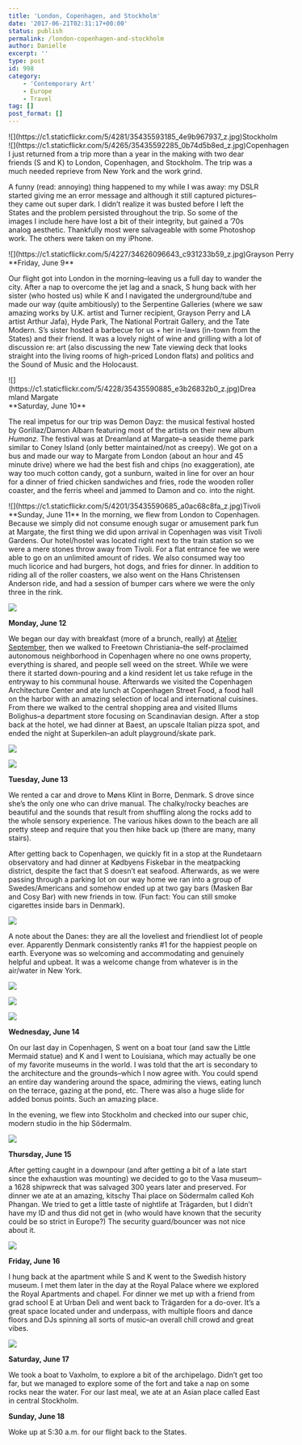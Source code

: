 ```yaml
---
title: 'London, Copenhagen, and Stockholm'
date: '2017-06-21T02:31:17+00:00'
status: publish
permalink: /london-copenhagen-and-stockholm
author: Danielle
excerpt: ''
type: post
id: 998
category:
    - 'Contemporary Art'
    - Europe
    - Travel
tag: []
post_format: []
---
```

<div class="wp-caption alignnone" style="width: 650px">![](https://c1.staticflickr.com/5/4281/35435593185_4e9b967937_z.jpg)Stockholm

</div><div class="wp-caption alignnone" style="width: 650px">![](https://c1.staticflickr.com/5/4265/35435592285_0b74d5b8ed_z.jpg)Copenhagen

</div>I just returned from a trip more than a year in the making with two dear friends (S and K) to London, Copenhagen, and Stockholm. The trip was a much needed reprieve from New York and the work grind.

A funny (read: annoying) thing happened to my while I was away: my DSLR started giving me an error message and although it still captured pictures–they came out super dark. I didn’t realize it was busted before I left the States and the problem persisted throughout the trip. So some of the images I include here have lost a bit of their integrity, but gained a ’70s analog aesthetic. Thankfully most were salvageable with some Photoshop work. The others were taken on my iPhone.

<div class="wp-caption alignnone" style="width: 632px">![](https://c1.staticflickr.com/5/4227/34626096643_c931233b59_z.jpg)Grayson Perry

</div>**Friday, June 9**

Our flight got into London in the morning–leaving us a full day to wander the city. After a nap to overcome the jet lag and a snack, S hung back with her sister (who hosted us) while K and I navigated the underground/tube and made our way (quite ambitiously) to the Serpentine Galleries (where we saw amazing works by U.K. artist and Turner recipient, Grayson Perry and LA artist Arthur Jafa), Hyde Park, The National Portrait Gallery, and the Tate Modern. S’s sister hosted a barbecue for us + her in-laws (in-town from the States) and their friend. It was a lovely night of wine and grilling with a lot of discussion re: art (also discussing the new Tate viewing deck that looks straight into the living rooms of high-priced London flats) and politics and the Sound of Music and the Holocaust.

<div class="wp-caption alignnone" style="width: 490px">![](https://c1.staticflickr.com/5/4228/35435590885_e3b26832b0_z.jpg)Dreamland Margate

</div>**Saturday, June 10**

The real impetus for our trip was Demon Dayz: the musical festival hosted by Gorillaz/Damon Albarn featuring most of the artists on their new album *Humanz.* The festival was at Dreamland at Margate–a seaside theme park similar to Coney Island (only better maintained/not as creepy). We got on a bus and made our way to Margate from London (about an hour and 45 minute drive) where we had the best fish and chips (no exaggeration), ate way too much cotton candy, got a sunburn, waited in line for over an hour for a dinner of fried chicken sandwiches and fries, rode the wooden roller coaster, and the ferris wheel and jammed to Damon and co. into the night.

<div class="wp-caption alignnone" style="width: 650px">![](https://c1.staticflickr.com/5/4201/35435590685_a0ac68c8fa_z.jpg)Tivoli

</div>**Sunday, June 11**   
In the morning, we flew from London to Copenhagen. Because we simply did not consume enough sugar or amusement park fun at Margate, the first thing we did upon arrival in Copenhagen was visit Tivoli Gardens. Our hotel/hostel was located right next to the train station so we were a mere stones throw away from Tivoli. For a flat entrance fee we were able to go on an unlimited amount of rides. We also consumed way too much licorice and had burgers, hot dogs, and fries for dinner. In addition to riding all of the roller coasters, we also went on the Hans Christensen Anderson ride, and had a session of bumper cars where we were the only three in the rink.

![](https://c1.staticflickr.com/5/4283/35435591755_914bddbedd_z.jpg)

**Monday, June 12**

We began our day with breakfast (more of a brunch, really) at [Atelier September](http://www.atelierseptember.dk/), then we walked to Freetown Christiania–the self-proclaimed autonomous neighborhood in Copenhagen where no one owns property, everything is shared, and people sell weed on the street. While we were there it started down-pouring and a kind resident let us take refuge in the entryway to his communal house. Afterwards we visited the Copenhagen Architecture Center and ate lunch at Copenhagen Street Food, a food hall on the harbor with an amazing selection of local and international cuisines. From there we walked to the central shopping area and visited Illums Bolighus–a department store focusing on Scandinavian design. After a stop back at the hotel, we had dinner at Baest, an upscale Italian pizza spot, and ended the night at Superkilen–an adult playground/skate park.

![](https://c1.staticflickr.com/5/4237/34593721894_f36ec3f317_z.jpg)

![](https://c1.staticflickr.com/5/4225/34593723594_42889e8238_z.jpg)

**Tuesday, June 13**

We rented a car and drove to Møns Klint in Borre, Denmark. S drove since she’s the only one who can drive manual. The chalky/rocky beaches are beautiful and the sounds that result from shuffling along the rocks add to the whole sensory experience. The various hikes down to the beach are all pretty steep and require that you then hike back up (there are many, many stairs).

After getting back to Copenhagen, we quickly fit in a stop at the Rundetaarn observatory and had dinner at Kødbyens Fiskebar in the meatpacking district, despite the fact that S doesn’t eat seafood. Afterwards, as we were passing through a parking lot on our way home we ran into a group of Swedes/Americans and somehow ended up at two gay bars (Masken Bar and Cosy Bar) with new friends in tow. (Fun fact: You can still smoke cigarettes inside bars in Denmark).

![](https://c1.staticflickr.com/5/4254/35435590325_c297539af1_z.jpg)

A note about the Danes: they are all the loveliest and friendliest lot of people ever. Apparently Denmark consistently ranks #1 for the happiest people on earth. Everyone was so welcoming and accommodating and genuinely helpful and upbeat. It was a welcome change from whatever is in the air/water in New York.

![](https://c1.staticflickr.com/5/4215/35305901751_60809972b4_z.jpg)

![](https://c1.staticflickr.com/5/4234/34593726804_38d7599b21_z.jpg)

![](https://c1.staticflickr.com/5/4268/35305997251_b74c83fd69_z.jpg)

**Wednesday, June 14**

On our last day in Copenhagen, S went on a boat tour (and saw the Little Mermaid statue) and K and I went to Louisiana, which may actually be one of my favorite museums in the world. I was told that the art is secondary to the architecture and the grounds–which I now agree with. You could spend an entire day wandering around the space, admiring the views, eating lunch on the terrace, gazing at the pond, etc. There was also a huge slide for added bonus points. Such an amazing place.

In the evening, we flew into Stockholm and checked into our super chic, modern studio in the hip Södermalm.

![](https://c1.staticflickr.com/5/4242/35435592605_012c338895_z.jpg)

**Thursday, June 15**

After getting caught in a downpour (and after getting a bit of a late start since the exhaustion was mounting) we decided to go to the Vasa museum–a 1628 shipwreck that was salvaged 300 years later and preserved. For dinner we ate at an amazing, kitschy Thai place on Södermalm called Koh Phangan. We tried to get a little taste of nightlife at Trägarden, but I didn’t have my ID and thus did not get in (who would have known that the security could be so strict in Europe?) The security guard/bouncer was not nice about it.

![](https://c1.staticflickr.com/5/4280/34594172104_24d290328a_z.jpg)

**Friday, June 16**

I hung back at the apartment while S and K went to the Swedish history museum. I met them later in the day at the Royal Palace where we explored the Royal Apartments and chapel. For dinner we met up with a friend from grad school E at Urban Deli and went back to Trägarden for a do-over. It’s a great space located under and underpass, with multiple floors and dance floors and DJs spinning all sorts of music–an overall chill crowd and great vibes.

![](https://c1.staticflickr.com/5/4289/35435589975_61b34948ae_z.jpg)

**Saturday, June 17**

We took a boat to Vaxholm, to explore a bit of the archipelago. Didn’t get too far, but we managed to explore some of the fort and take a nap on some rocks near the water. For our last meal, we ate at an Asian place called East in central Stockholm.

**Sunday, June 18**

Woke up at 5:30 a.m. for our flight back to the States.